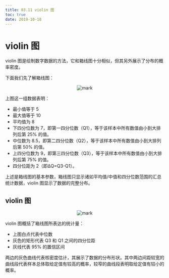 ```yaml
---
title: 03.11 violin 图
toc: true
date: 2019-10-18
---
```

# violin 图


violin 图是绘制数字数据的方法，它和箱线图十分相似，但其另外展示了分布的概率密度。


下面我们先了解箱线图：



<center>

![mark](http://images.iterate.site/blog/image/20191018/aPCS8b9pGkjU.png?imageslim)

</center>

上图这一组数据表明：



- 最小值等于 5
- 最大值等于 10
- 平均值为 8
- 下四分位数为 7，即第一四分位数（Q1），等于该样本中所有数值由小到大排列后第 25% 的值。
- 中位数为 8.5，即第二四分位数（Q2），等于该样本中所有数值由小到大排列后第 50% 的值。
- 上四分位数为 9，即第三四分位数（Q3），等于该样本中所有数值由小到大排列后第 75% 的值。
- 四分位距为 2（即ΔQ=Q3-Q1）。



上述是箱线图的基本参数，箱线图只显示诸如平均值/中值和四分位数范围的汇总统计数据，violin 图显示了数据的完整分布。

## violin 图

<center>

![mark](http://images.iterate.site/blog/image/20191018/xb1xdkj9yh9D.png?imageslim)

</center>



violin 图概括了箱线图所表达的统计量：



- 上图白点代表中位数
- 灰色的矩形代表 Q3 和 Q1 之间的四分位距
- 灰线代表 95% 的置信区间



两边的灰色曲线代表核密度估计，其展示了数据的分布形状。其中两边间距较宽的曲线段代表样本总体取给定值有较高的概率，较窄的曲线段表明取给定值有较小的概率。
